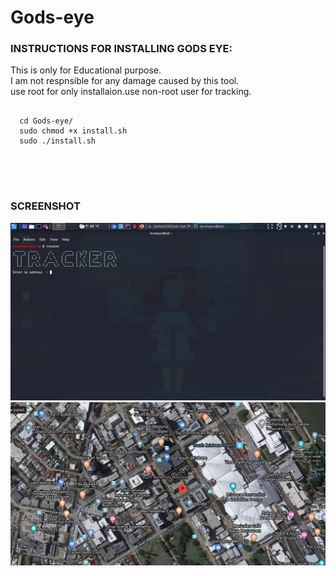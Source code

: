# Gods-eye

<html>
  <head>
    <h3> INSTRUCTIONS FOR INSTALLING GODS EYE:
    </h2>
  </head>
  <body>   
    This is only for Educational purpose.</br>I am not respnsible for any damage caused by this tool.</br>
  use root for only installaion.use non-root user for tracking.
    </br>
  <pre>
  <code>
  cd Gods-eye/
  sudo chmod +x install.sh
  sudo ./install.sh
  </code>
</pre>
    </br>
  </br>
  <h3> SCREENSHOT </h3>
  <img src ="/screenshot/Screenshot 2020-06-12 05:49:18.png" alt="img not found"
  </br>
  <img src ="/screenshot/Screenshot 2020-06-12 05:54:53.png" alt="img not found"
    </html>
    
